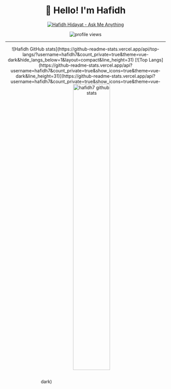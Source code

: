 <div align='center'>
  
  
  # 👋 Hello! I'm Hafidh  
  
  [![Hafidh Hidayat - Ask Me Anything](https://img.shields.io/static/v1?label=Discussions&message=Ask%20Me%20Anything&color=green&style=for-the-badge&logo=github&logoColor=white)](https://github.com/hafidh7/hafidh7/discussions/new?category=ask-me-anything)
  
  <img src="https://gpvc.arturio.dev/hafidh7" alt="profile views"> 
  
</div>

---

<p align="center">
  ![Hafidh GitHub stats](https://github-readme-stats.vercel.app/api/top-langs/?username=hafidh7&count_private=true&theme=vue-dark&hide_langs_below=1&layout=compact&line_height=31)
  [![Top Langs](https://github-readme-stats.vercel.app/api?username=hafidh7&count_private=true&show_icons=true&theme=vue-dark&line_height=31)](https://github-readme-stats.vercel.app/api?username=hafidh7&count_private=true&show_icons=true&theme=vue-dark)
  <img width="48%" align="center" src="https://github-readme-stats.vercel.app/api?username=hafidh7&count_private=true&show_icons=true&theme=vue-dark&line_height=31" alt="hafidh7 github stats"/>
</p>
